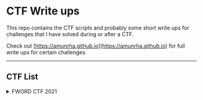 # CTF Write ups

This repo contains the CTF scripts and probably some short write ups for challenges that I have solved during or after a CTF.

Check out [https://amunrha.github.io](https://amunrha.github.io) for full write ups for certain challenges.

---

## CTF List

<details>
  <summary>FWORD CTF 2021</summary>
  <ul>
    <li>
    <a href="https://github.com/AmunRha/WriteUps/blob/main/FWORDCTF21/Omen/solve_z3.py">Omen</a><br>
      Windows based challenge. The challenge includes process injection, and shellcode. Stepping through instructions should land us to the flag checker
      eventually, and then its just simple equations which can be solved using z3.<br>
      Tags: [#z3, #windows]
    </li>
  </ul>
  
  <ul>
    <li>
    <a href="https://github.com/AmunRha/WriteUps/tree/main/FWORDCTF21/SAW">SAW</a><br>
      Windows based challenge. The challenge included concepts of process hollowing, multiple anti-debugging checks, run time function resolving and implementaion 
      of opaque predicates to do anti analysis. Final bitwise check can be extracted and parsed using capstone.<br>
      Note: Solved after CTF<br>
      Tags: [#anti-debugging, #opaque-predicates, #windows]
    </li>   
  </ul>
</details>



